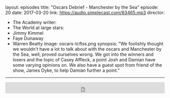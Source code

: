 layout: episodes
title:  "Oscars Debrief - Manchester by the Sea"
episode: 20
date:   2017-03-20
link: https://audio.simplecast.com/63465.mp3
director:
- The Academy
writer:
- The World at large
stars:
- Jimmy Kimmel
- Faye Dunaway
- Warren Beatty
image: oscars-tcftss.png
synopsis: "We foolishly thought we wouldn't have a lot to talk about with the oscars and Manchester by the Sea, well, proved ourselves wrong. We got into the winners and losers and the topic of Casey Affleck, a point Josh and Damian have some varying opinions on. We also have a guest spot from friend of the show, James Dyke, to help Damian further a point."
---

<iframe frameborder='0' height='36px' scrolling='no' seamless src='https://simplecast.com/e/63465?style=dark' width='100%'></iframe>
